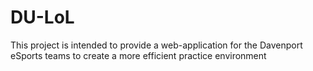# DU-LoL
This project is intended to provide a web-application for the Davenport eSports teams to create a more efficient practice environment
